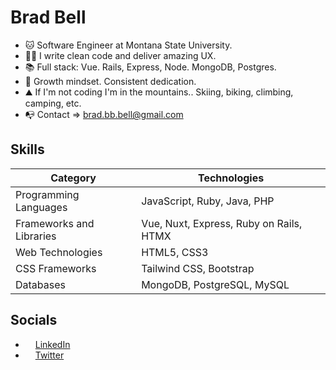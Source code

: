 # Brad Bell
- 🐱 Software Engineer at Montana State University.
- ✍🏼 I write clean code and deliver amazing UX.
- 📚 Full stack: Vue. Rails, Express, Node. MongoDB, Postgres.
- 🌱 Growth mindset. Consistent dedication.
- ⛰️ If I'm not coding I'm in the mountains.. Skiing, biking, climbing, camping, etc.
- 📭 Contact => brad.bb.bell@gmail.com

## Skills

| **Category**        | **Technologies**                             |
|---------------------|----------------------------------------------|
| Programming Languages | JavaScript, Ruby, Java, PHP                  |
| Frameworks and Libraries | Vue, Nuxt, Express, Ruby on Rails, HTMX          |
| Web Technologies     | HTML5, CSS3                                  |
| CSS Frameworks       | Tailwind CSS, Bootstrap                      |
| Databases            | MongoDB, PostgreSQL, MySQL                   |


## Socials

- <img src="https://raw.githubusercontent.com/danielcranney/readme-generator/main/public/icons/socials/linkedin.svg" width="12" height="12" /> [LinkedIn](https://www.linkedin.com/in/brad-bb-bell)
- <img src="https://raw.githubusercontent.com/danielcranney/readme-generator/main/public/icons/socials/twitter.svg" width="12" height="12" /> [Twitter](https://www.twitter.com/dadmodebb)
